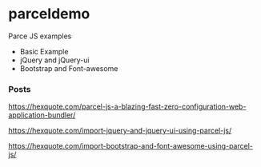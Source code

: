 # parceldemo

Parce JS examples    

- Basic Example    
- jQuery and jQuery-ui    
- Bootstrap and Font-awesome    

### Posts

https://hexquote.com/parcel-js-a-blazing-fast-zero-configuration-web-application-bundler/    

https://hexquote.com/import-jquery-and-jquery-ui-using-parcel-js/    
  
https://hexquote.com/import-bootstrap-and-font-awesome-using-parcel-js/    

